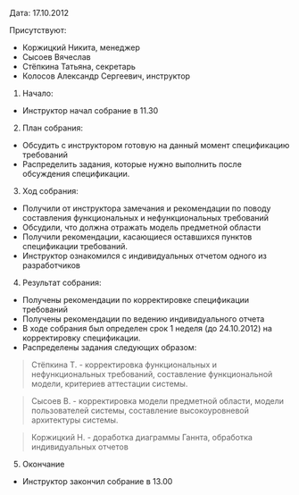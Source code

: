 Дата: 17.10.2012

Присутствуют:
  * Коржицкий Никита, менеджер
  * Сысоев Вячеслав
  * Стёпкина Татьяна, секретарь
  * Колосов Александр Сергеевич, инcтруктор

1. Начало:
  * Инструктор начал собрание в 11.30

2. План собрания:
  * Обсудить с инструктором готовую на данный момент спецификацию требований
  * Распределить задания, которые нужно выполнить после обсуждения   спецификации.

3. Ход собрания:
  * Получили от инструктора замечания и рекомендации по поводу составления функциональных и нефункциональных требований
  * Обсудили, что должна отражать модель предметной области
  * Получили рекомендации, касающиеся оставшихся пунктов спецификации требований.
  * Инструктор ознакомился с индивидуальных отчетом одного из разработчиков

4. Результат собрания:
  * Получены рекомендации по корректировке спецификации требований
  * Получены рекомендации по ведению индивидуального отчета
  * В ходе собрания был определен срок 1 неделя (до 24.10.2012) на корректировку спецификации.
  * Распределены задания следующих образом:

> Стёпкина Т. - корректировка функциональных и нефункциональных требований, составление функциональной модели, критериев аттестации системы.

> Сысоев В. - корректировка модели предметной области, модели пользователей системы, составление высокоуровневой архитектуры системы.

> Коржицкий Н. - доработка диаграммы Ганнта, обработка индивидуальных отчетов

5. Окончание
  * Инструктор закончил собрание в 13.00